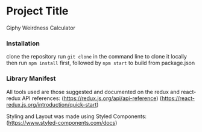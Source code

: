 # Project Title
Giphy Weirdness Calculator

### Installation
clone the repository
run `git clone` in the command line to clone it locally
then run `npm install` first, followed by `npm start` to build from package.json

### Library Manifest
All tools used are those suggested and documented on the redux and react-redux API references:
(https://redux.js.org/api/api-reference)
(https://react-redux.js.org/introduction/quick-start)

Styling and Layout was made using Styled Components:
(https://www.styled-components.com/docs)

